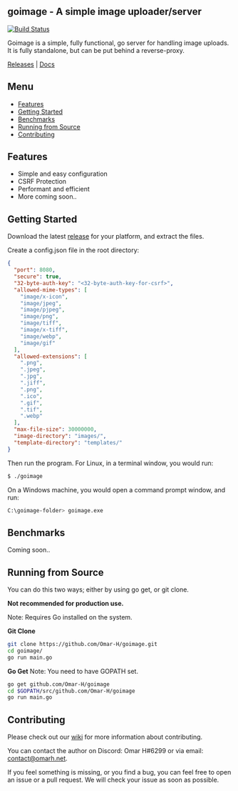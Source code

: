 ## goimage - A simple image uploader/server

[![Build Status](https://travis-ci.org/Omar-H/goimage.svg?branch=master)](https://travis-ci.org/Omar-H/goimage)

Goimage is a simple, fully functional, go server for handling image uploads. It is fully standalone, but can be put behind a reverse-proxy.

[Releases](https://github.com/Omar-H/goimage/releases) | [Docs](https://github.com/Omar-H/goimage/wiki)

## Menu
* [Features](#features)
* [Getting Started](#getting-started)
* [Benchmarks](#benchmarks)
* [Running from Source](#running-from-source)
* [Contributing](#contributing)

## Features
* Simple and easy configuration
* CSRF Protection
* Performant and efficient
* More coming soon..

## Getting Started
Download the latest [release](https://github.com/Omar-H/goimage/releases) for your platform, and extract the files.

Create a config.json file in the root directory:
```JSON
{
  "port": 8080,
  "secure": true,
  "32-byte-auth-key": "<32-byte-auth-key-for-csrf>",
  "allowed-mime-types": [
    "image/x-icon",
    "image/jpeg",
    "image/pjpeg",
    "image/png",
    "image/tiff",
    "image/x-tiff",
    "image/webp",
    "image/gif"
  ],
  "allowed-extensions": [
    ".png",
    ".jpeg",
    ".jpg",
    ".jiff",
    ".png",
    ".ico",
    ".gif",
    ".tif",
    ".webp"
  ],
  "max-file-size": 30000000,
  "image-directory": "images/",
  "template-directory": "templates/"
}
```

Then run the program.
For Linux, in a terminal window, you would run:
```BASH
$ ./goimage
```
On a Windows machine, you would open a command prompt window, and run:
```BASH
C:\goimage-folder> goimage.exe
```

## Benchmarks
Coming soon..

## Running from Source
You can do this two ways; either by using go get, or git clone.

**Not recommended for production use.**

Note: Requires Go installed on the system.

**Git Clone**
```BASH
git clone https://github.com/Omar-H/goimage.git
cd goimage/
go run main.go
```

**Go Get**
Note: You need to have GOPATH set.
```BASH
go get github.com/Omar-H/goimage
cd $GOPATH/src/github.com/Omar-H/goimage
go run main.go
```

## Contributing
Please check out our [wiki](https://github.com/Omar-H/goimage/wiki) for more information about contributing.

You can contact the author on Discord: Omar H#6299 or via email: [contact@omarh.net](mailto:contact@omarh.net).

If you feel something is missing, or you find a bug, you can feel free to open an issue or a pull request.
We will check your issue as soon as possible.
